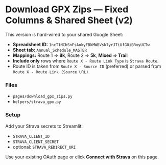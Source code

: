 
# Download GPX Zips — Fixed Columns & Shared Sheet (v2)

This version is hard-wired to your shared Google Sheet:

- **Spreadsheet ID:** `1ncT1NCbSnFsAokyFBkMWBVsk7yrJTiUfG0iBRxyUCTw`
- **Sheet tab:** `Annual_Schedule_MASTER`
- **Mappings:** Route 1 ⇒ **8k**, Route 2 ⇒ **5k**, **Mixed ⇒ Trail**
- **Include only** rows where `Route X - Route Link Type` is `Strava Route`.
- Route ID is taken from `Route X - Source ID` (preferred) or parsed from `Route X - Route Link (Source URL)`.

### Files
- `pages/download_gpx_zips.py`
- `helpers/strava_gpx.py`

### Setup
Add your Strava secrets to Streamlit:
- `STRAVA_CLIENT_ID`
- `STRAVA_CLIENT_SECRET`
- optional: `STRAVA_REDIRECT_URI`

Use your existing OAuth page or click **Connect with Strava** on this page.
